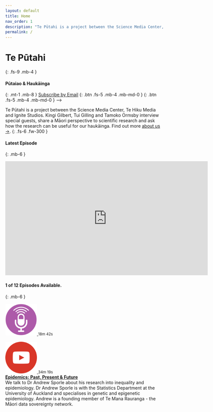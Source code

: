 ```yaml
---
layout: default
title: Home
nav_order: 1
description: "Te Pūtahi is a project between the Science Media Center, Te Hiku Media and Ignite Studios. Kingi Gilbert (Tainui, Te Arawa, Tokomaru), Tui Gilling (Te Whānau-ā-Apanui) and Tamoko Ormsby (Waikato-Maniapoto) interview experts, share a Māori perspective to scientific research and make it useful for our haukāinga."
permalink: /
---
```


# Te Pūtahi
{: .fs-9 .mb-4 }
#### Pūtaiao & Haukāinga
{: .mt-1 .mb-8 }
<a class="btn btn-primary fs-5 mt-2 mb-4 mb-md-0 mr-2" href="https://us1.list-manage.com/subscribe?u=25020fdbe28d918f27f369fa3&id=300405aa56" data-lity>Subscribe by Email</a> <!--> [<i class="fas fa-podcast"></i>](http://apple.com){: .btn .fs-5 .mb-4 .mb-md-0 }   [<i class="fab fa-spotify"></i>](http://apple.com){: .btn .fs-5 .mb-4 .mb-md-0 } -->

Te Pūtahi is a project between the Science Media Center, Te Hiku Media and Ignite Studios. Kingi Gilbert, Tui Gilling and Tamoko Ormsby interview special guests, share a Māori perspective to scientific research and ask how the research can be useful for our haukāinga. Find out more [about us →](/docs/about).
{: .fs-6 .fw-300 }
<br/>

#### <i class="fab fa-youtube"></i>  Latest Episode  
{: .mb-6 }
<iframe src="https://tehiku.nz/embed/10995" style="padding:0px; margin:0px; border:0px;" width="640" height="360" frameborder="0" allowfullscreen ></iframe>

<br/>

#### <i class="fas fa-podcast"></i>  1 of 12 Episodes Available.  
{: .mb-6 }
<div class="wrapper">
  <div class="boxL">
    <a href="https://tehiku.nz/embed/10947" data-lity>
    <img class="play" src="https://raw.githubusercontent.com/fullakingi/just-the-docs/master/assets/images/btn-pod-1%401x.png">
    </a>
    <small>18m 42s</small>
    <br/><br/>
    <a href="https://tehiku.nz/embed/10949" data-lity>
    <img class="play" src="https://raw.githubusercontent.com/fullakingi/just-the-docs/master/assets/images/btn-vid-1%401x.png">
    </a>
    <small>34m 19s</small>
  </div>
  <div class="boxR">
    <strong><a href="/docs/episodes/episode01">Epidemics: Past, Present & Future</a></strong><br>We talk to Dr Andrew Sporle about his research into inequality and epidemiology. Dr Andrew Sporle is with the Statistics Department at the University of Auckland and specialises in genetic and epigenetic epidemiology. Andrew is a founding member of Te Mana Rauranga - the Māori data sovereignty network.

  </div>
</div>